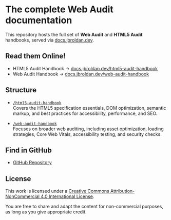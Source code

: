 # The complete Web Audit documentation

This repository hosts the full set of **Web Audit** and **HTML5 Audit** handbooks, served via [docs.jbroldan.dev](https://docs.jbroldan.dev).

## Read them Online!

- HTML5 Audit Handbook → [docs.jbroldan.dev/html5-audit-handbook](https://docs.jbroldan.dev/html5-audit-handbook)  
- Web Audit Handbook → [docs.jbroldan.dev/web-audit-handbook](https://docs.jbroldan.dev/web-audit-handbook)

## Structure

- [`/html5-audit-handbook`](./html5-audit-handbook/)  
  Covers the HTML5 specification essentials, DOM optimization, semantic markup, and best practices for accessibility, performance, and SEO.

- [`/web-audit-handbook`](./web-audit-handbook/)  
  Focuses on broader web auditing, including asset optimization, loading strategies, Core Web Vitals, accessibility testing, and security checks.

## Find in GitHub

- [GitHub Repository](https://github.com/dysk0zero/Web-Audit-Documentation.git)  

## License

This work is licensed under a
[Creative Commons Attribution-NonCommercial 4.0 International License](https://creativecommons.org/licenses/by-nc/4.0/).

You are free to share and adapt the content for non-commercial purposes, as long as you give appropriate credit.